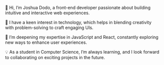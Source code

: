 👋 Hi, I’m Joshua Dodo, a front-end developer passionate about building intuitive and interactive web experiences.

👀 I have a keen interest in technology, which helps in blending creativity with problem-solving to craft engaging UIs.

🌱 I’m deepening my expertise in JavaScript and React, constantly exploring new ways to enhance user experiences.

💡 As a student in Computer Science, I’m always learning, and I look forward to collaborating on exciting projects in the future.


